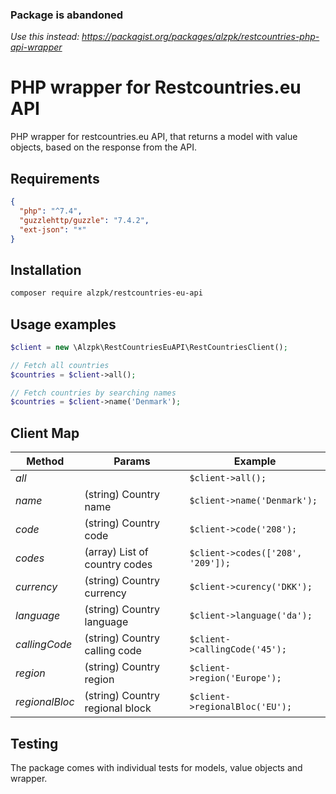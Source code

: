 ### Package is abandoned
_Use this instead: https://packagist.org/packages/alzpk/restcountries-php-api-wrapper_

# PHP wrapper for Restcountries.eu API
PHP wrapper for restcountries.eu API, that returns a model with value objects, based on the response from the API.

## Requirements

```json
{
  "php": "^7.4",
  "guzzlehttp/guzzle": "7.4.2",
  "ext-json": "*"
}
```

## Installation

```bash
composer require alzpk/restcountries-eu-api
```

## Usage examples

```php
$client = new \Alzpk\RestCountriesEuAPI\RestCountriesClient();

// Fetch all countries
$countries = $client->all();

// Fetch countries by searching names
$countries = $client->name('Denmark');
```

## Client Map

| Method | Params | Example |
|---|---|---|
| _all_ |  | ```$client->all();``` |
| _name_ | (string) Country name | ```$client->name('Denmark');``` |
| _code_ | (string) Country code | ```$client->code('208');``` |
| _codes_ | (array) List of country codes | ```$client->codes(['208', '209']);``` |
| _currency_ | (string) Country currency | ```$client->curency('DKK');``` |
| _language_ | (string) Country language | ```$client->language('da');``` |
| _callingCode_ | (string) Country calling code | ```$client->callingCode('45');``` |
| _region_ | (string) Country region | ```$client->region('Europe');``` |
| _regionalBloc_ | (string) Country regional block | ```$client->regionalBloc('EU');``` |

## Testing
The package comes with individual tests for models, value objects and wrapper.
